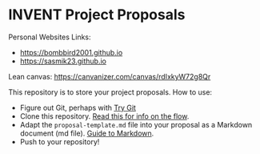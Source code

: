 # INVENT Project Proposals

Personal Websites Links:
* https://bombbird2001.github.io
* https://sasmik23.github.io

Lean canvas:
https://canvanizer.com/canvas/rdIxkyW72g8Qr

This repository is to store your project proposals. How to use:

* Figure out Git, perhaps with [Try Git](http://try.github.io/)
* Clone this repository. [Read this for info on the flow](https://guides.github.com/introduction/flow/).
* Adapt the `proposal-template.md` file into your proposal as a Markdown document (md file). [Guide to Markdown](https://guides.github.com/features/mastering-markdown/).
* Push to your repository!
